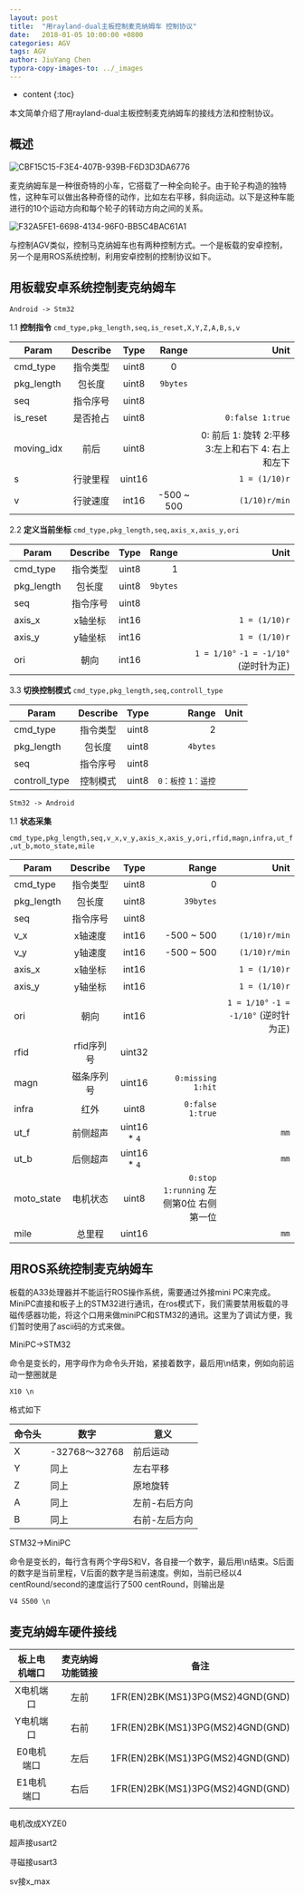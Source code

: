 ```yaml
---
layout: post
title:  "用rayland-dual主板控制麦克纳姆车 控制协议"
date:   2018-01-05 10:00:00 +0800
categories: AGV 
tags: AGV 
author: JiuYang Chen
typora-copy-images-to: ../_images
---
```




* content
{:toc}


本文简单介绍了用rayland-dual主板控制麦克纳姆车的接线方法和控制协议。





## 概述

![CBF15C15-F3E4-407B-939B-F6D3D3DA6776]({{site.baseurl}}/images/CBF15C15-F3E4-407B-939B-F6D3D3DA6776.png)

麦克纳姆车是一种很奇特的小车，它搭载了一种全向轮子。由于轮子构造的独特性，这种车可以做出各种奇怪的动作，比如左右平移，斜向运动。以下是这种车能进行的10个运动方向和每个轮子的转动方向之间的关系。

![F32A5FE1-6698-4134-96F0-BB5C4BAC61A1]({{site.baseurl}}/images/F32A5FE1-6698-4134-96F0-BB5C4BAC61A1.png)

与控制AGV类似，控制马克纳姆车也有两种控制方式。一个是板载的安卓控制，另一个是用ROS系统控制，利用安卓控制的控制协议如下。

## 用板载安卓系统控制麦克纳姆车

`Android -> Stm32`

1.1 **控制指令** `cmd_type,pkg_length,seq,is_reset,X,Y,Z,A,B,s,v`


| Param      | Describe |  Type  |   Range    |                                Unit |
| ---------- | :------: | :----: | :--------: | ----------------------------------: |
| cmd_type   |   指令类型   | uint8  |     0      |                                     |
| pkg_length |   包长度    | uint8  |  `9bytes`  |                                     |
| seq        |   指令序号   | uint8  |            |                                     |
| is_reset   |   是否抢占   | uint8  |            |                    `0:false 1:true` |
| moving_idx |    前后    | uint8  |            | 0: 前后   1: 旋转 2:平移 3:左上和右下 4: 右上和左下 |
| s          |   行驶里程   | uint16 |            |                       `1 = (1/10)r` |
| v          |   行驶速度   | int16  | -500 ~ 500 |                       `(1/10)r/min` |



2.2 **定义当前坐标** `cmd_type,pkg_length,seq,axis_x,axis_y,ori`

| Param      | Describe | Type  |    Range |                              Unit |
| ---------- | :------: | :---: | -------: | --------------------------------: |
| cmd_type   |   指令类型   | uint8 |        1 |                                   |
| pkg_length |   包长度    | uint8 | `9bytes` |                                   |
| seq        |   指令序号   | uint8 |          |                                   |
| axis_x     |   x轴坐标   | int16 |          |                     `1 = (1/10)r` |
| axis_y     |   y轴坐标   | int16 |          |                     `1 = (1/10)r` |
| ori        |    朝向    | int16 |          | `1 = 1/10°` `-1 = -1/10°` (逆时针为正) |

3.3 **切换控制模式** `cmd_type,pkg_length,seq,controll_type`

| Param         | Describe | Type  |         Range | Unit |
| ------------- | :------: | :---: | ------------: | ---: |
| cmd_type      |   指令类型   | uint8 |             2 |      |
| pkg_length    |   包长度    | uint8 |      `4bytes` |      |
| seq           |   指令序号   | uint8 |               |      |
| controll_type |   控制模式   | uint8 | `0：板控` `1：遥控` |      |

`Stm32 -> Android`

1.1 **状态采集** 

`cmd_type,pkg_length,seq,v_x,v_y,axis_x,axis_y,ori,rfid,magn,infra,ut_f,ut_b,moto_state,mile`

| Param      | Describe |     Type     |                          Range |                              Unit |
| ---------- | :------: | :----------: | -----------------------------: | --------------------------------: |
| cmd_type   |   指令类型   |    uint8     |                              0 |                                   |
| pkg_length |   包长度    |    uint8     |                      `39bytes` |                                   |
| seq        |   指令序号   |    uint8     |                                |                                   |
| v_x        |   x轴速度   |    int16     |                     -500 ~ 500 |                     `(1/10)r/min` |
| v_y        |   y轴速度   |    int16     |                     -500 ~ 500 |                     `(1/10)r/min` |
| axis_x     |   x轴坐标   |    int16     |                                |                     `1 = (1/10)r` |
| axis_y     |   y轴坐标   |    int16     |                                |                     `1 = (1/10)r` |
| ori        |    朝向    |    int16     |                                | `1 = 1/10°` `-1 = -1/10°` (逆时针为正) |
| rfid       | rfid序列号  |    uint32    |                                |                                   |
| magn       |  磁条序列号   |    uint16    |              `0:missing 1:hit` |                                   |
| infra      |    红外    |    uint8     |               `0:false 1:true` |                                   |
| ut_f       |   前侧超声   | uint16 * `4` |                                |                              `mm` |
| ut_b       |   后侧超声   | uint16 * `4` |                                |                              `mm` |
| moto_state |   电机状态   |    uint8     | `0:stop 1:running` 左侧第0位 右侧第一位 |                                   |
| mile       |   总里程    |    uint16    |                                |                              `mm` |



## 用ROS系统控制麦克纳姆车

板载的A33处理器并不能运行ROS操作系统，需要通过外接mini PC来完成。MiniPC直接和板子上的STM32进行通讯，在ros模式下，我们需要禁用板载的寻磁传感器功能，将这个口用来做miniPC和STM32的通讯。这里为了调试方便，我们暂时使用了ascii码的方式来做。

MiniPC->STM32

命令是变长的，用字母作为命令头开始，紧接着数字，最后用\n结束，例如向前运动一整圈就是

```
X10 \n
```

格式如下

| 命令头  | 数字           | 意义      |
| ---- | ------------ | ------- |
| X    | -32768～32768 | 前后运动    |
| Y    | 同上           | 左右平移    |
| Z    | 同上           | 原地旋转    |
| A    | 同上           | 左前-右后方向 |
| B    | 同上           | 右前-左后方向 |

STM32->MiniPC

命令是变长的，每行含有两个字母S和V，各自接一个数字，最后用\n结束。S后面的数字是当前里程，V后面的数字是当前速度。例如，当前已经以4 centRound/second的速度运行了500 centRound，则输出是

```
V4 S500 \n
```



## 麦克纳姆车硬件接线

| 板上电机端口 | 麦克纳姆功能链接 |                备注                |
| :----: | :------: | :------------------------------: |
| X电机端口  |    左前    | 1FR(EN)2BK(MS1)3PG(MS2)4GND(GND) |
| Y电机端口  |    右前    | 1FR(EN)2BK(MS1)3PG(MS2)4GND(GND) |
| E0电机端口 |    左后    | 1FR(EN)2BK(MS1)3PG(MS2)4GND(GND) |
| E1电机端口 |    右后    | 1FR(EN)2BK(MS1)3PG(MS2)4GND(GND) |
|        |          |                                  |

电机改成XYZE0

超声接usart2

寻磁接usart3

sv接x_max















